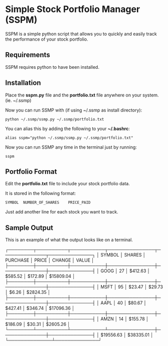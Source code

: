 # Simple Stock Portfolio Manager (SSPM)

SSPM is a simple python script that allows you to quickly and easily track the performance of your stock portfolio.

## Requirements

SSPM requires python to have been installed.

## Installation 

Place the **sspm.py** file and the **portfolio.txt** file anywhere on your system. (ie. ~/.ssmp)

Now you can run SSMP with (if using ~/.ssmp as install directory):

	python ~/.ssmp/ssmp.py ~/.ssmp/portfolio.txt

You can alias this by adding the following to your **~/.bashrc**:

	alias sspm="python ~/.ssmp/ssmp.py ~/.ssmp/portfolio.txt"

Now you can run SSMP any time in the terminal just by running:

	sspm

## Portfolio Format

Edit the **portfolio.txt** file to include your stock portfolio data.

It is stored in the following format:

	SYMBOL	NUMBER_OF_SHARES	PRICE_PAID

Just add another line for each stock you want to track.

## Sample Output

This is an example of what the output looks like on a terminal.

┌────────┬──────────┬───────────┬───────────────┬──────────────┬──────────────┐ 
│ SYMBOL │ SHARES   │ PURCHASE  │ PRICE         │ CHANGE       │ VALUE        │ 
├────────┼──────────┼───────────┼───────────────┼──────────────┼──────────────┤ 
│   GOOG │       27 │   $412.63 │       $585.52 │      $172.89 │    $15809.04 │ 
├────────┼──────────┼───────────┼───────────────┼──────────────┼──────────────┤ 
│   MSFT │       95 │    $23.47 │        $29.73 │        $6.26 │     $2824.35 │ 
├────────┼──────────┼───────────┼───────────────┼──────────────┼──────────────┤ 
│   AAPL │       40 │    $80.67 │       $427.41 │      $346.74 │    $17096.36 │ 
├────────┼──────────┼───────────┼───────────────┼──────────────┼──────────────┤ 
│   AMZN │       14 │   $155.78 │       $186.09 │       $30.31 │     $2605.26 │ 
└────────┴──────────┴───────────┴───────────────┼──────────────┼──────────────┤ 
                                                │    $19556.63 │    $38335.01 │ 
                                                └──────────────┴──────────────┘ 

